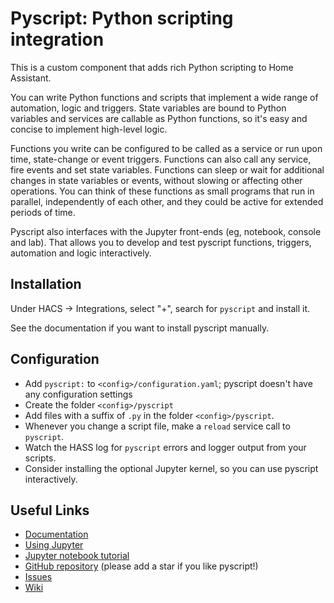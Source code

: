 # Pyscript: Python scripting integration

This is a custom component that adds rich Python scripting to Home Assistant.

You can write Python functions and scripts that implement a wide range of automation, logic and
triggers.  State variables are bound to Python variables and services are callable as Python
functions, so it's easy and concise to implement high-level logic.

Functions you write can be configured to be called as a service or run upon time, state-change or
event triggers. Functions can also call any service, fire events and set state variables.
Functions can sleep or wait for additional changes in state variables or events, without slowing or
affecting other operations. You can think of these functions as small programs that run in
parallel, independently of each other, and they could be active for extended periods of time.

Pyscript also interfaces with the Jupyter front-ends (eg, notebook, console and lab).  That allows
you to develop and test pyscript functions, triggers, automation and logic interactively.

## Installation

Under HACS -> Integrations, select "+", search for `pyscript` and install it.

See the documentation if you want to install pyscript manually.

## Configuration

* Add `pyscript:` to `<config>/configuration.yaml`; pyscript doesn't have any configuration settings
* Create the folder `<config>/pyscript`
* Add files with a suffix of `.py` in the folder `<config>/pyscript`.
* Whenever you change a script file, make a `reload` service call to `pyscript`.
* Watch the HASS log for `pyscript` errors and logger output from your scripts.
* Consider installing the optional Jupyter kernel, so you can use pyscript interactively.

## Useful Links

* [Documentation](https://github.com/custom-components/pyscript)
* [Using Jupyter](https://github.com/craigbarratt/hass-pyscript-jupyter)
* [Jupyter notebook tutorial](https://github.com/craigbarratt/hass-pyscript-jupyter/blob/master/pyscript_tutorial.ipynb)
* [GitHub repository](https://github.com/custom-components/pyscript) (please add a star if you like pyscript!)
* [Issues](https://github.com/custom-components/pyscript/issues)
* [Wiki](https://github.com/custom-components/pyscript/wiki)
